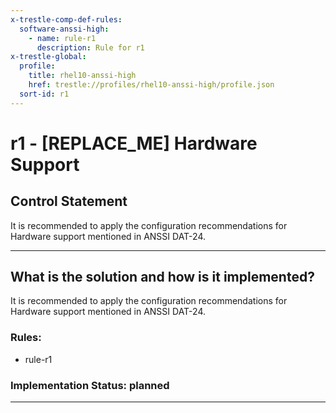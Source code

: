 ```yaml
---
x-trestle-comp-def-rules:
  software-anssi-high:
    - name: rule-r1
      description: Rule for r1
x-trestle-global:
  profile:
    title: rhel10-anssi-high
    href: trestle://profiles/rhel10-anssi-high/profile.json
  sort-id: r1
---
```


# r1 - \[REPLACE_ME\] Hardware Support

## Control Statement

It is recommended to apply the configuration recommendations for Hardware support mentioned in ANSSI DAT-24.

______________________________________________________________________

## What is the solution and how is it implemented?

<!-- For implementation status enter one of: implemented, partial, planned, alternative, not-applicable -->

<!-- Note that the list of rules under ### Rules: is read-only and changes will not be captured after assembly to JSON -->

It is recommended to apply the configuration recommendations for Hardware support mentioned in ANSSI DAT-24.

### Rules:

  - rule-r1

### Implementation Status: planned

______________________________________________________________________
